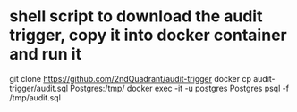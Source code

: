 # shell script to download the audit trigger, copy it into docker container and run it
git clone https://github.com/2ndQuadrant/audit-trigger
docker cp audit-trigger/audit.sql Postgres:/tmp/
docker exec -it -u postgres Postgres psql -f /tmp/audit.sql